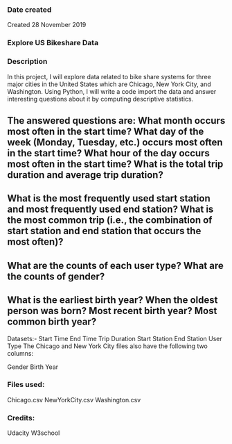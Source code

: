 ### Date created
Created 28 November 2019

### Explore US Bikeshare Data

### Description
In this project, I will explore data related to bike share systems for three major cities in the United States which are Chicago, New York City, and Washington. Using Python, I will write a code import the data and answer interesting questions about it by computing descriptive statistics.


The answered questions are:
What month occurs most often in the start time?
What day of the week (Monday, Tuesday, etc.) occurs most often in the start time?
What hour of the day occurs most often in the start time?
What is the total trip duration and average trip duration?
---------
What is the most frequently used start station and most frequently used end station?
What is the most common trip (i.e., the combination of start station and end station that occurs the most often)?
---------
What are the counts of each user type?
What are the counts of gender?
---------
What is the earliest birth year?
When the oldest person was born?
Most recent birth year?
Most common birth year?
---------
Datasets:-
Start Time
End Time
Trip Duration
Start Station
End Station
User Type
The Chicago and New York City files also have the following two columns:

Gender
Birth Year

### Files used:
Chicago.csv
NewYorkCity.csv
Washington.csv

### Credits:
Udacity
W3school
